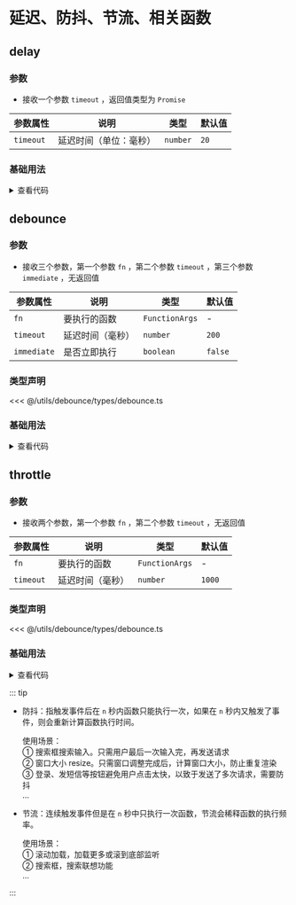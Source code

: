 <script setup>
import delay from './delay.vue'
import debounce from './debounce.vue'
import throttle from './throttle.vue'
</script>

# 延迟、防抖、节流、相关函数

<ClientOnly>
  <description-popover :num="3" :tagNameList="['浏览器','Node']" />
</ClientOnly>

## delay

<ClientOnly>
  <description :isShowIcon="false" description="延迟函数" /> 
</ClientOnly>

### 参数

- 接收一个参数 `timeout` ，返回值类型为 `Promise`

| **参数属性** | **说明**               | **类型** | **默认值** |
| ------------ | ---------------------- | -------- | ---------- |
| `timeout`    | 延迟时间（单位：毫秒） | `number` | `20`       |

### 基础用法

<ClientOnly>
  <delay />
</ClientOnly>
<details>

<summary>查看代码</summary>

<<< @/utils/debounce/delay.vue

</details>

## debounce

<ClientOnly>
  <description :isShowIcon="false" description="防抖函数" /> 
</ClientOnly>

### 参数

- 接收三个参数，第一个参数 `fn` ，第二个参数 `timeout` ，第三个参数 `immediate` ，无返回值

| **参数属性** | **说明**         | **类型**       | **默认值** |
| ------------ | ---------------- | -------------- | ---------- |
| `fn`         | 要执行的函数     | `FunctionArgs` | -          |
| `timeout`    | 延迟时间（毫秒） | `number`       | `200`      |
| `immediate`  | 是否立即执行     | `boolean`      | `false`    |

### 类型声明

<<< @/utils/debounce/types/debounce.ts

### 基础用法

<ClientOnly>
  <debounce />
</ClientOnly>
<details>

<summary>查看代码</summary>

<<< @/utils/debounce/debounce.vue

</details>

## throttle

<ClientOnly>
  <description :isShowIcon="false" description="防抖函数" /> 
</ClientOnly>

### 参数

- 接收两个参数，第一个参数 `fn` ，第二个参数 `timeout` ，无返回值

| **参数属性** | **说明**         | **类型**       | **默认值** |
| ------------ | ---------------- | -------------- | ---------- |
| `fn`         | 要执行的函数     | `FunctionArgs` | -          |
| `timeout`    | 延迟时间（毫秒） | `number`       | `1000`     |

### 类型声明

<<< @/utils/debounce/types/debounce.ts

### 基础用法

<ClientOnly>
  <throttle />
</ClientOnly>
<details>

<summary>查看代码</summary>

<<< @/utils/debounce/throttle.vue

</details>

::: tip

- 防抖：指触发事件后在 `n` 秒内函数只能执行一次，如果在 `n` 秒内又触发了事件，则会重新计算函数执行时间。

  使用场景：  
  ① 搜索框搜索输入。只需用户最后一次输入完，再发送请求  
  ② 窗口大小 resize。只需窗口调整完成后，计算窗口大小，防止重复渲染  
  ③ 登录、发短信等按钮避免用户点击太快，以致于发送了多次请求，需要防抖  
  ...

- 节流：连续触发事件但是在 `n` 秒中只执行一次函数，节流会稀释函数的执行频率。

  使用场景：  
  ① 滚动加载，加载更多或滚到底部监听  
  ② 搜索框，搜索联想功能  
  ...

:::
